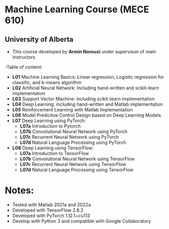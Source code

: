 # Machine Learning Course (MECE 610)
## University of Alberta

- This course developed by **Armin Norouzi** under supervison of main instructors

-Table of content: 
- **L01** Machine Learning Basics: Linear regression, Logistic regression for classific, and k-means algorithm
- **L02** Artificial Neural Network: Including hand-written and scikit-learn implementation
- **L03** Support Vector Machine: including scikit-learn implementation
- **L04** Deep Learning: including hand-written and Matlab implementation
- **L05** Reinforcement Learning with Matlab Implementation
- **L06** Model Predictive Control Design based on Deep Learning Models
- **L07** Deep Learning using PyTorch:
    - **L07a** Introduction to Pytorch
    - **L07b** Convolutional Neural Network using PyTorch
    - **L07c** Recurrent Neural Network using PyTorch
    - **L07d** Natural Language Processing using PyTorch
- **L08** Deep Learning using TensorFlow:
    - **L07a** Introduction to TensorFlow
    - **L07b** Convolutional Neural Network using TensorFlow
    - **L07c** Recurrent Neural Network using TensorFlow
    - **L07d** Natural Language Processing using TensorFlow


# Notes:
- Tested with Matlab 2021a and 2022a
- Developed with TensorFlow 2.8.2
- Developed with PyTorch 1.12.1+cu113
- Develop with Python 3 and compatible with Google Collaboratory
